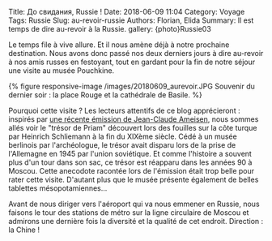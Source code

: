 Title: До свидания, Russie !
Date: 2018-06-09 11:04
Category: Voyage
Tags: Russie
Slug: au-revoir-russie
Authors: Florian, Elida
Summary: Il est temps de dire au-revoir à la Russie. 
gallery: {photo}Russie03

Le temps file à vive allure. Et il nous amène déjà à notre prochaine destination. Nous avons donc passé nos deux derniers jours à dire au-revoir à nos amis russes en festoyant, tout en gardant pour la fin de notre séjour une visite au musée Pouchkine. 

{% figure responsive-image /images/20180609_aurevoir.JPG Souvenir du dernier soir : la place Rouge et la cathédrale de Basile. %}

Pourquoi cette visite ? Les lecteurs attentifs de ce blog apprécieront : inspirés par [une récente émission de Jean-Claude Ameisen](https://www.franceinter.fr/emissions/sur-les-epaules-de-darwin/sur-les-epaules-de-darwin-10-mars-2018), nous sommes allés voir le "trésor de Priam" découvert lors des fouilles sur la côte turque par Heinrich Schliemann à la fin du XIXème siècle. Cédé à un musée berlinois par l'archéologue, le trésor avait disparu lors de la prise de l'Allemagne en 1945 par l'union soviétique. Et comme l'histoire a souvent plus d'un tour dans son sac, ce trésor est réapparu dans les années 90 à Moscou. Cette anecodote racontée lors de l'émission était trop belle pour rater cette visite. D'autant plus que le musée présente également de belles tablettes mésopotamiennes...

Avant de nous diriger vers l'aéroport qui va nous emmener en Russie, nous faisons le tour des stations de métro sur la ligne circulaire de Moscou et admirons une dernière fois la diversité et la qualité de cet endroit. Direction : la Chine !